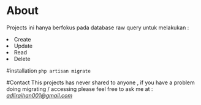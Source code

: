 # About 
Projects ini hanya berfokus pada database raw query untuk melakukan :
<li>Create</li>
<li>Update</li>
<li>Read</li>
<li>Delete</li>

#installation
<code>php artisan migrate</code>

#Contact
This projects has never shared to anyone , if you have a problem doing migrating / accessing please feel free to ask me at : <i>adliraihan001@gmail.com</i>
